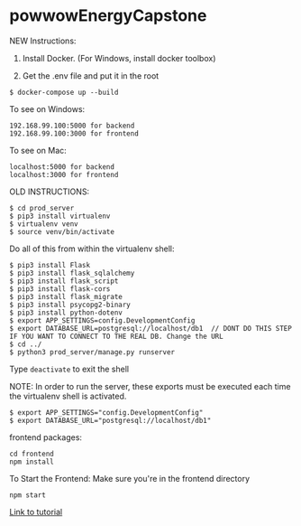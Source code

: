 # powwowEnergyCapstone


NEW Instructions:

1. Install Docker. (For Windows, install docker toolbox)

2. Get the .env file and put it in the root

```
$ docker-compose up --build
```

To see on Windows:
```
192.168.99.100:5000 for backend
192.168.99.100:3000 for frontend
```

To see on Mac:
```
localhost:5000 for backend
localhost:3000 for frontend
```


OLD INSTRUCTIONS: 
```
$ cd prod_server
$ pip3 install virtualenv
$ virtualenv venv
$ source venv/bin/activate
```
Do all of this from within the virtualenv shell:
```
$ pip3 install Flask
$ pip3 install flask_sqlalchemy
$ pip3 install flask_script
$ pip3 install flask-cors
$ pip3 install flask_migrate
$ pip3 install psycopg2-binary
$ pip3 install python-dotenv
$ export APP_SETTINGS=config.DevelopmentConfig
$ export DATABASE_URL=postgresql://localhost/db1  // DONT DO THIS STEP IF YOU WANT TO CONNECT TO THE REAL DB. Change the URL
$ cd ../
$ python3 prod_server/manage.py runserver
```

Type ```deactivate``` to exit the shell

NOTE: In order to run the server, these exports must be executed each time the virtualenv shell is activated.
```
$ export APP_SETTINGS="config.DevelopmentConfig"
$ export DATABASE_URL="postgresql://localhost/db1"
```

frontend packages: 
```
cd frontend
npm install 
```

To Start the Frontend:
Make sure you're in the frontend directory
```
npm start
```
[Link to tutorial](https://scotch.io/tutorials/build-a-to-do-application-using-django-and-react)
